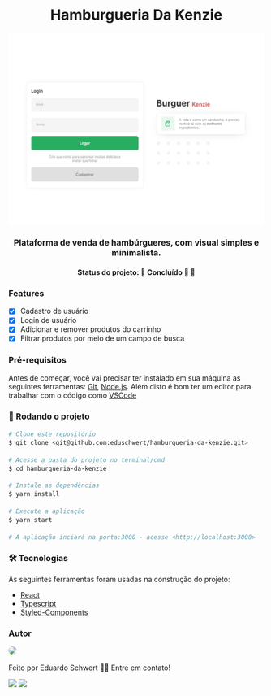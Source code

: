 <h1 align="center">Hamburgueria Da Kenzie</h1>

<p align="center"><img width="800" alt="ilustração" src="./src/assets/project-ilustration.gif"/></p>

<h3 align="center">Plataforma de venda de hambúrgueres, com visual simples e minimalista.</h3>

<h4 align="center">Status do projeto: 🚧   Concluído 🚀 🚧</h4>

<h3>Features</h3>

- [x] Cadastro de usuário
- [x] Login de usuário
- [x] Adicionar e remover produtos do carrinho
- [x] Filtrar produtos por meio de um campo de busca

<h3>Pré-requisitos</h3>

Antes de começar, você vai precisar ter instalado em sua máquina as seguintes ferramentas:
[Git](https://git-scm.com), [Node.js](https://nodejs.org/en/).
Além disto é bom ter um editor para trabalhar com o código como [VSCode](https://code.visualstudio.com/)

<h3>🚀 Rodando o projeto</h3>

```bash
# Clone este repositório
$ git clone <git@github.com:eduschwert/hamburgueria-da-kenzie.git>

# Acesse a pasta do projeto no terminal/cmd
$ cd hamburgueria-da-kenzie

# Instale as dependências
$ yarn install

# Execute a aplicação
$ yarn start

# A aplicação inciará na porta:3000 - acesse <http://localhost:3000>
```

<h3>🛠 Tecnologias</h3>

As seguintes ferramentas foram usadas na construção do projeto:

- [React](https://pt-br.reactjs.org/)
- [Typescript](https://www.typescriptlang.org/)
- [Styled-Components](https://styled-components.com/)

<h3>Autor</h3>

<img style="border-radius: 50%" width="200" src="https://avatars.githubusercontent.com/u/106620111?s=400&u=d29e7cd5bdcadc0a09721f69115d267054018be7&v=4"/>

Feito por Eduardo Schwert 👋🏽 Entre em contato!

<a href="https://www.linkedin.com/in/eduardoschwert/"><img src="https://img.shields.io/badge/-Eduardo-%230A66C2?logo=linkedin"/></a>
<a href="mailto:eduardoschwert@yahoo.com.br"><img src="https://img.shields.io/badge/-eduardoschwert%40yahoo.com.br-%236001D2?logo=yahoo"/></a>

